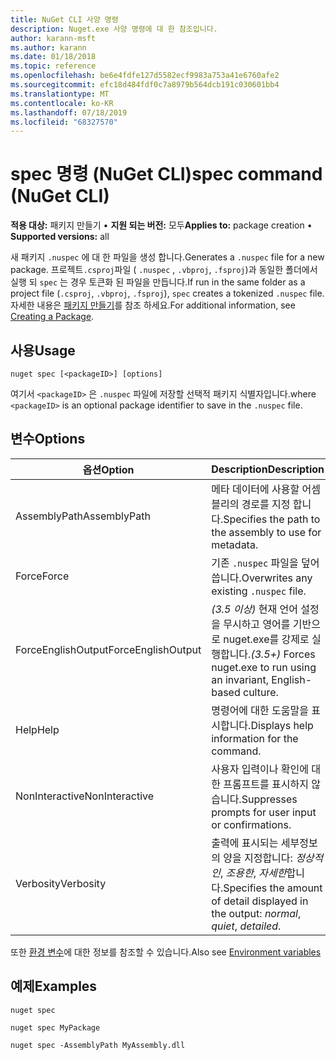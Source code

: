 ```yaml
---
title: NuGet CLI 사양 명령
description: Nuget.exe 사양 명령에 대 한 참조입니다.
author: karann-msft
ms.author: karann
ms.date: 01/18/2018
ms.topic: reference
ms.openlocfilehash: be6e4fdfe127d5582ecf9983a753a41e6760afe2
ms.sourcegitcommit: efc18d484fdf0c7a8979b564dcb191c030601bb4
ms.translationtype: MT
ms.contentlocale: ko-KR
ms.lasthandoff: 07/18/2019
ms.locfileid: "68327570"
---
```

# <a name="spec-command-nuget-cli"></a><span data-ttu-id="97324-103">spec 명령 (NuGet CLI)</span><span class="sxs-lookup"><span data-stu-id="97324-103">spec command (NuGet CLI)</span></span>

<span data-ttu-id="97324-104">**적용 대상:** 패키지 만들기 &bullet; **지원 되는 버전:** 모두</span><span class="sxs-lookup"><span data-stu-id="97324-104">**Applies to:** package creation &bullet; **Supported versions:** all</span></span>

<span data-ttu-id="97324-105">새 패키지 `.nuspec` 에 대 한 파일을 생성 합니다.</span><span class="sxs-lookup"><span data-stu-id="97324-105">Generates a `.nuspec` file for a new package.</span></span> <span data-ttu-id="97324-106">프로젝트`.csproj`파일 ( `.nuspec` , `.vbproj`, `.fsproj`)과 동일한 폴더에서 실행 되 `spec` 는 경우 토큰화 된 파일을 만듭니다.</span><span class="sxs-lookup"><span data-stu-id="97324-106">If run in the same folder as a project file (`.csproj`, `.vbproj`, `.fsproj`), `spec` creates a tokenized `.nuspec` file.</span></span> <span data-ttu-id="97324-107">자세한 내용은 [패키지 만들기](../../create-packages/creating-a-package.md)를 참조 하세요.</span><span class="sxs-lookup"><span data-stu-id="97324-107">For additional information, see [Creating a Package](../../create-packages/creating-a-package.md).</span></span>

## <a name="usage"></a><span data-ttu-id="97324-108">사용</span><span class="sxs-lookup"><span data-stu-id="97324-108">Usage</span></span>

```cli
nuget spec [<packageID>] [options]
```

<span data-ttu-id="97324-109">여기서 `<packageID>` 은 `.nuspec` 파일에 저장할 선택적 패키지 식별자입니다.</span><span class="sxs-lookup"><span data-stu-id="97324-109">where `<packageID>` is an optional package identifier to save in the `.nuspec` file.</span></span>

## <a name="options"></a><span data-ttu-id="97324-110">변수</span><span class="sxs-lookup"><span data-stu-id="97324-110">Options</span></span>

| <span data-ttu-id="97324-111">옵션</span><span class="sxs-lookup"><span data-stu-id="97324-111">Option</span></span> | <span data-ttu-id="97324-112">Description</span><span class="sxs-lookup"><span data-stu-id="97324-112">Description</span></span> |
| --- | --- |
| <span data-ttu-id="97324-113">AssemblyPath</span><span class="sxs-lookup"><span data-stu-id="97324-113">AssemblyPath</span></span> | <span data-ttu-id="97324-114">메타 데이터에 사용할 어셈블리의 경로를 지정 합니다.</span><span class="sxs-lookup"><span data-stu-id="97324-114">Specifies the path to the assembly to use for metadata.</span></span> |
| <span data-ttu-id="97324-115">Force</span><span class="sxs-lookup"><span data-stu-id="97324-115">Force</span></span> | <span data-ttu-id="97324-116">기존 `.nuspec` 파일을 덮어씁니다.</span><span class="sxs-lookup"><span data-stu-id="97324-116">Overwrites any existing `.nuspec` file.</span></span> |
| <span data-ttu-id="97324-117">ForceEnglishOutput</span><span class="sxs-lookup"><span data-stu-id="97324-117">ForceEnglishOutput</span></span> | <span data-ttu-id="97324-118">*(3.5 이상)*  현재 언어 설정을 무시하고 영어를 기반으로 nuget.exe를 강제로 실행합니다.</span><span class="sxs-lookup"><span data-stu-id="97324-118">*(3.5+)* Forces nuget.exe to run using an invariant, English-based culture.</span></span> |
| <span data-ttu-id="97324-119">Help</span><span class="sxs-lookup"><span data-stu-id="97324-119">Help</span></span> | <span data-ttu-id="97324-120">명령어에 대한 도움말을 표시합니다.</span><span class="sxs-lookup"><span data-stu-id="97324-120">Displays help information for the command.</span></span> |
| <span data-ttu-id="97324-121">NonInteractive</span><span class="sxs-lookup"><span data-stu-id="97324-121">NonInteractive</span></span> | <span data-ttu-id="97324-122">사용자 입력이나 확인에 대한 프롬프트를 표시하지 않습니다.</span><span class="sxs-lookup"><span data-stu-id="97324-122">Suppresses prompts for user input or confirmations.</span></span> |
| <span data-ttu-id="97324-123">Verbosity</span><span class="sxs-lookup"><span data-stu-id="97324-123">Verbosity</span></span> | <span data-ttu-id="97324-124">출력에 표시되는 세부정보의 양을 지정합니다: *정상적인*, *조용한*, *자세한*합니다.</span><span class="sxs-lookup"><span data-stu-id="97324-124">Specifies the amount of detail displayed in the output: *normal*, *quiet*, *detailed*.</span></span> |

<span data-ttu-id="97324-125">또한 [환경 변수](cli-ref-environment-variables.md)에 대한 정보를 참조할 수 있습니다.</span><span class="sxs-lookup"><span data-stu-id="97324-125">Also see [Environment variables](cli-ref-environment-variables.md)</span></span>

## <a name="examples"></a><span data-ttu-id="97324-126">예제</span><span class="sxs-lookup"><span data-stu-id="97324-126">Examples</span></span>

```cli
nuget spec

nuget spec MyPackage

nuget spec -AssemblyPath MyAssembly.dll
```
